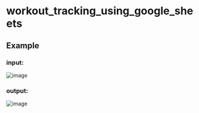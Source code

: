 # workout_tracking_using_google_sheets
## Example 
### input:
  ![image](https://github.com/user-attachments/assets/f0d919bc-b671-48c3-a2ce-b9c3f444dd37)
### output:
  ![image](https://github.com/user-attachments/assets/764e4b33-f933-4a8d-91fe-9e31d3843162)
